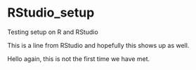 # RStudio_setup
Testing setup on R and RStudio

This is a line from RStudio and hopefully this shows up as well.

Hello again, this is not the first time we have met.